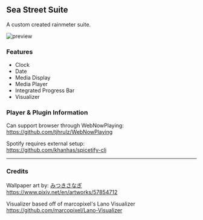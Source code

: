 ## Sea Street Suite
A custom created rainmeter suite.

![preview](https://github.com/haretian/sea-street-suite/blob/main/preview.png)

### Features
- Clock
- Date
- Media Display
- Media Player
- Integrated Progress Bar
- Visualizer


### Player & Plugin Information
Can support browser through WebNowPlaying:
\
https://github.com/tjhrulz/WebNowPlaying

Spotify requires external setup:
\
https://github.com/khanhas/spicetify-cli

---

### Credits
Wallpaper art by: [みつきさなぎ](https://www.pixiv.net/en/users/3995840)
\
https://www.pixiv.net/en/artworks/57854712

Visualizer based off of marcopixel's Lano Visualizer
\
https://github.com/marcopixel/Lano-Visualizer
